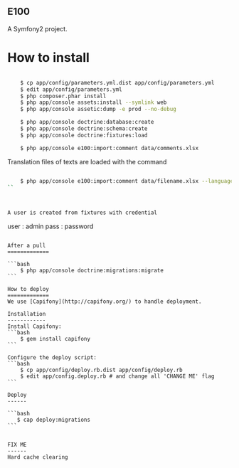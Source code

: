 E100
----

A Symfony2 project.

How to install
==============


```bash

    $ cp app/config/parameters.yml.dist app/config/parameters.yml
    $ edit app/config/parameters.yml
    $ php composer.phar install
    $ php app/console assets:install --symlink web
    $ php app/console assetic:dump -e prod --no-debug

    $ php app/console doctrine:database:create
    $ php app/console doctrine:schema:create
    $ php app/console doctrine:fixtures:load

    $ php app/console e100:import:comment data/comments.xlsx
```

Translation files of texts are loaded with the command
```bash

    $ php app/console e100:import:comment data/filename.xlsx --language="locale"
``



A user is created from fixtures with credential

````
 user : admin
 pass : password
````

After a pull
=============

```bash
    $ php app/console doctrine:migrations:migrate
```

How to deploy
=============
We use [Capifony](http://capifony.org/) to handle deployment.

Installation
------------
Install Capifony:
```bash
    $ gem install capifony
```

Configure the deploy script:
```bash
    $ cp app/config/deploy.rb.dist app/config/deploy.rb
    $ edit app/config.deploy.rb # and change all 'CHANGE ME' flag
```

Deploy
------

```bash
   $ cap deploy:migrations
```


FIX ME
------
Hard cache clearing